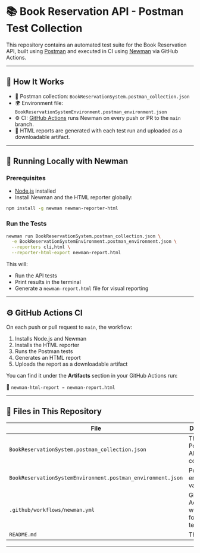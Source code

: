 # 📚 Book Reservation API - Postman Test Collection

This repository contains an automated test suite for the Book Reservation API, built using [Postman](https://www.postman.com/) and executed in CI using [Newman](https://www.npmjs.com/package/newman) via GitHub Actions.

---

## 🚀 How It Works

- 🧪 Postman collection: `BookReservationSystem.postman_collection.json`
- 🌍 Environment file: `BookReservationSystemEnvironment.postman_environment.json`
- ⚙️ CI: [GitHub Actions](https://docs.github.com/en/actions) runs Newman on every push or PR to the `main` branch.
- 📄 HTML reports are generated with each test run and uploaded as a downloadable artifact.

---

## 🧪 Running Locally with Newman

### Prerequisites

- [Node.js](https://nodejs.org/) installed
- Install Newman and the HTML reporter globally:

```bash
npm install -g newman newman-reporter-html
```

### Run the Tests

```bash
newman run BookReservationSystem.postman_collection.json \
  -e BookReservationSystemEnvironment.postman_environment.json \
  --reporters cli,html \
  --reporter-html-export newman-report.html
```

This will:
- Run the API tests
- Print results in the terminal
- Generate a `newman-report.html` file for visual reporting

---

## ⚙️ GitHub Actions CI

On each push or pull request to `main`, the workflow:

1. Installs Node.js and Newman
2. Installs the HTML reporter
3. Runs the Postman tests
4. Generates an HTML report
5. Uploads the report as a downloadable artifact

You can find it under the **Artifacts** section in your GitHub Actions run:

📁 `newman-html-report → newman-report.html`

---

## 📁 Files in This Repository

| File                                         | Description                            |
|----------------------------------------------|----------------------------------------|
| `BookReservationSystem.postman_collection.json` | The Postman API test collection         |
| `BookReservationSystemEnvironment.postman_environment.json`           | Postman environment variables           |
| `.github/workflows/newman.yml`               | GitHub Actions workflow for CI testing |
| `README.md`                                  | This file                               |

---
